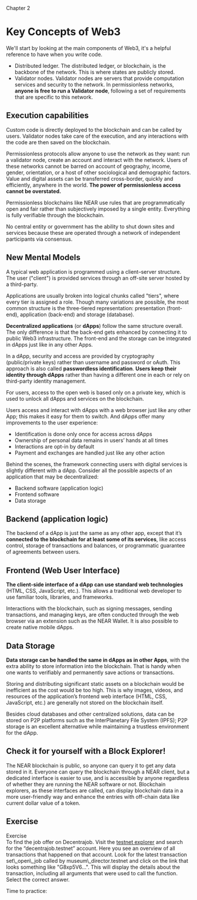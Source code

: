 <ChapterContainer>
<div>Chapter 2</div><div className="imgCheckedBox" />
</ChapterContainer>

# Key Concepts of Web3
<Spacer />
We'll start by looking at the main components of Web3, it's a helpful reference to have when you write code.
<Spacer />

- Distributed ledger. The distributed ledger, or blockchain, is the backbone of the network. This is where states are publicly stored.
- Validator nodes. Validator nodes are servers that provide computation services and security to the network. In permissionless networks, **anyone is free to run a Validator node**, following a set of requirements that are specific to this network.

## Execution capabilities

Custom code is directly deployed to the blockchain and can be called by users. Validator nodes take care of the execution, and any interactions with the code are then saved on the blockchain.

Permissionless protocols allow anyone to use the network as they want: run a validator node, create an account and interact with the network. Users of these networks cannot be barred on account of geography, income, gender, orientation, or a host of other sociological and demographic factors. Value and digital assets can be transferred cross-border, quickly and efficiently, anywhere in the world. **The power of permissionless access cannot be overstated.**

Permissionless blockchains like NEAR use rules that are programmatically open and fair rather than subjectively imposed by a single entity. Everything is fully verifiable through the blockchain.

No central entity or government has the ability to shut down sites and services because these are operated through a network of independent participants via consensus.

## New Mental Models

A typical web application is programmed using a client–server structure. The user ("client") is provided services through an off-site server hosted by a third-party.

Applications are usually broken into logical chunks called "tiers", where every tier is assigned a role. Though many variations are possible, the most common structure is the three-tiered representation: presentation (front-end), application (back-end) and storage (database).

**Decentralized applications** (or **dApps**) follow the same structure overall. The only difference is that the back-end gets enhanced by connecting it to public Web3 infrastructure. The front-end and the storage can be integrated in dApps just like in any other Apps.

<Spacer />

In a dApp, security and access are provided by cryptography (public/private keys) rather than username and password or oAuth. This approach is also called **passwordless identification**. **Users keep their identity through dApps** rather than having a different one in each or rely on third-party identity management.

For users, access to the open web is based only on a private key, which is used to unlock all dApps and services on the blockchain.

Users access and interact with dApps with a web browser just like any other App; this makes it easy for them to switch. And dApps offer many improvements to the user experience:

<Spacer />

- Identification is done only once for access across dApps
- Ownership of personal data remains in users’ hands at all times
- Interactions are opt-in by default
- Payment and exchanges are handled just like any other action

<Spacer />

Behind the scenes, the framework connecting users with digital services is slightly different with a dApp. Consider all the possible aspects of an application that may be decentralized:

<Spacer />

- Backend software (application logic)
- Frontend software
- Data storage

## Backend (application logic)

The backend of a dApp is just the same as any other app, except that it’s **connected to the blockchain for at least some of its services**, like access control, storage of transactions and balances, or programmatic guarantee of agreements between users.

## Frontend (Web User Interface)

**The client-side interface of a dApp can use standard web technologies** (HTML, CSS, JavaScript, etc.). This allows a traditional web developer to use familiar tools, libraries, and frameworks.

Interactions with the blockchain, such as signing messages, sending transactions, and managing keys, are often conducted through the web browser via an extension such as the NEAR Wallet. It is also possible to create native mobile dApps.

## Data Storage

**Data storage can be handled the same in dApps as in other Apps**, with the extra ability to store information into the blockchain. That is handy when one wants to verifiably and permanently save actions or transactions.

Storing and distributing significant static assets on a blockchain would be inefficient as the cost would be too high. This is why images, videos, and resources of the application’s frontend web interface (HTML, CSS, JavaScript, etc.) are generally not stored on the blockchain itself.

Besides cloud databases and other centralized solutions, data can be stored on P2P platforms such as the InterPlanetary File System (IPFS); P2P storage is an excellent alternative while maintaining a trustless environment for the dApp.

## Check it for yourself with a Block Explorer!

The NEAR blockchain is public, so anyone can query it to get any data stored in it. Everyone can query the blockchain through a NEAR client, but a dedicated interface is easier to use, and is accessible by anyone regardless of whether they are running the NEAR software or not. Blockchain explorers, as these interfaces are called, can display blockchain data in a more user-friendly way and enhance the entries with off-chain data like current dollar value of a token.

<Spacer />

## Exercise

<BackgroundContainer>

<div class="exerciseTitle">Exercise</div>
To find the job offer on Decentrajob. Visit the <a target="_blank" rel="noopener noreferrer" href="https://explorer.testnet.near.org/">testnet explorer</a> and search for the “decentrajob.testnet” account. Here you see an overview of all transactions that happened on that account. Look for the latest transaction set\_open\_job called by museum\_director.testnet and click on the link that looks something like "G8xp5V6...". This will display the details about the transaction, including all arguments that were used to call the function. Select the correct answer.
</BackgroundContainer>

<Spacer />

<SubTitleMobile>Time to practice:</SubTitleMobile>
